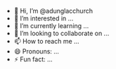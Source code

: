 - 👋 Hi, I’m @adunglacchurch
- 👀 I’m interested in ...
- 🌱 I’m currently learning ...
- 💞️ I’m looking to collaborate on ...
- 📫 How to reach me ...
- 😄 Pronouns: ...
- ⚡ Fun fact: ...

<!---
adunglacchurch/adunglacchurch is a ✨ special ✨ repository because its `README.md` (this file) appears on your GitHub profile.
You can click the Preview link to take a look at your changes.
--->
